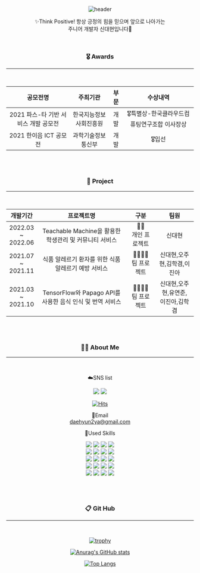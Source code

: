
<div align=center> 

![header](https://capsule-render.vercel.app/api?color=gradient&customColorList=4,2,2,5,30&type=waving&height=300&text=welcome!&fontSize=70&desc=       Syndaehyun's%20Github%20Profile&fontColor=FFFFFF)
 
✨Think Positive! 항상 긍정의 힘을 믿으며 앞으로 나아가는<br> 주니어 개발자 신대현입니다👋

<br>
 
### 🎖️ Awards ###
 
<hr/><br>
 
|공모전명|주최기관|부문|수상내역|
|:---:|:---:|:---:|:---:|
|2021 파스-타 기반 서비스 개발 공모전|한국지능정보사회진흥원|개발|🎖️특별상-한국클라우드컴퓨팅연구조합 이사장상|
|2021 한이음 ICT 공모전|과학기술정보통신부|개발|🎖️입선|

<br>
<br> 
 
### 🌟 Project ###

<hr/><br>

|개발기간|프로젝트명|구분|팀원|
|:---:|:---:|:---:|:---:|
|2022.03 <br>~<br> 2022.06|Teachable Machine을 활용한 학생관리 및 커뮤니티 서비스|🙆‍♂️<br>개인 프로젝트|신대현|
|2021.07 <br>~<br> 2021.11|식품 알레르기 환자를 위한 식품 알레르기 예방 서비스|👨‍👩‍👧‍👦<br>팀 프로젝트|신대현,오주현,김학겸,이진아|
|2021.03 <br>~<br> 2021.10|TensorFlow와 Papago API를 사용한 음식 인식 및 번역 서비스|👨‍👩‍👧‍👧<br>팀 프로젝트|신대현,오주현,유연준,<br>이진아,김학겸|

<br>
<br> 
 
### 💁‍♂️ About Me ###

<hr/><br>

☁️SNS list

 <a href="https://www.instagram.com/syndaehyun" target="_blank"><img src="https://img.shields.io/badge/Instagram-E4405F?style=flat-square&logo=Instagram&logoColor=white"/></a>
  <a href="https://progressive-form.tistory.com/" target="_blank"><img src="https://img.shields.io/badge/Tistroy-09B3AF?style=flat-square&logo=Storyblok&logoColor=white"/></a>

  [![Hits](https://hits.seeyoufarm.com/api/count/incr/badge.svg?url=https%3A%2F%2Fgithub.com%2FDaehyun-Syn&count_bg=%2379C83D&title_bg=%23555555&icon=&icon_color=%23E7E7E7&title=hits&edge_flat=false)](https://hits.seeyoufarm.com)<br>



📧Email<br>
daehyun2ya@gmail.com

📝Used Skills<br>

<img src="https://img.shields.io/badge/Framework--97979A?style=for-the-badge&logo=BookStack&logoColor=white">
<img src="https://img.shields.io/badge/Spring-6DB33F?style=for-the-badge&logo=Spring&logoColor=white">
<img src="https://img.shields.io/badge/SpringBoot-6DB33F?style=for-the-badge&logo=Spring Boot&logoColor=white">
<img src="https://img.shields.io/badge/Flask-000000?style=for-the-badge&logo=Flask&logoColor=white"><br>


<img src="https://img.shields.io/badge/Languages--97979A?style=for-the-badge&logo=BookStack&logoColor=white">
<img src="https://img.shields.io/badge/Java-색코드?style=for-the-badge&logo=이미지 이름&logoColor=white">
<img src="https://img.shields.io/badge/Html5-E34F26?style=for-the-badge&logo=HTML5&logoColor=white">
<img src="https://img.shields.io/badge/JavaScript-F7DF1E?style=for-the-badge&logo=JavaScript&logoColor=white"><br>

<img src="https://img.shields.io/badge/Database--97979A?style=for-the-badge&logo=BookStack&logoColor=white">
<img src="https://img.shields.io/badge/MariaDB-003545?style=for-the-badge&logo=MariaDB&logoColor=white">
<img src="https://img.shields.io/badge/MySQL-4479A1?style=for-the-badge&logo=MySQL&logoColor=white">
<img src="https://img.shields.io/badge/RedisDB-DC382D?style=for-the-badge&logo=Redis&logoColor=white"><br>

<img src="https://img.shields.io/badge/Environment--97979A?style=for-the-badge&logo=BookStack&logoColor=white">
<img src="https://img.shields.io/badge/Amazon EC2-FF9900?style=for-the-badge&logo=Amazon EC2&logoColor=white">
<img src="https://img.shields.io/badge/Amazon S3-569A31?style=for-the-badge&logo=Amazon S3&logoColor=white">
<img src="https://img.shields.io/badge/PaaS TA-3693F3?style=for-the-badge&logo=iCloud&logoColor=white"><br>

<img src="https://img.shields.io/badge/Etc--97979A?style=for-the-badge&logo=BookStack&logoColor=white">
<img src="https://img.shields.io/badge/Git-F05032?style=for-the-badge&logo=Git&logoColor=white">
<img src="https://img.shields.io/badge/Github-181717?style=for-the-badge&logo=GitHub&logoColor=white">
<img src="https://img.shields.io/badge/GitKraken-179287?style=for-the-badge&logo=GitKraken&logoColor=white"><br>
<br>
<br>
<br>
 
### 📋 Git Hub ###
 
<hr/>


<br>


[![trophy](https://github-profile-trophy.vercel.app/?username=Daehyun-Syn)](https://github.com/Daehyun-Syn/)

[![Anurag's GitHub stats](https://github-readme-stats.vercel.app/api?username=Daehyun-Syn)](https://github.com/Daehyun-Syn/)

[![Top Langs](https://github-readme-stats.vercel.app/api/top-langs/?username=Daehyun-Syn)](https://github.com/Daehyun-Syn/)


</div>

